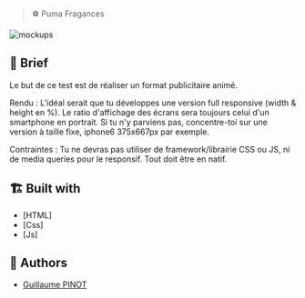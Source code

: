 > ⚽ Puma Fragances

![mockups](https://github.com/devmrobot/Integration-Training_Puma/blob/main/mockups.jpg)

## 🚀 Brief

Le but de ce test est de réaliser un format publicitaire animé.

Rendu : L’idéal serait que tu développes une version full responsive (width & height en %). Le ratio d'affichage des écrans sera toujours celui d'un smartphone en portrait.
Si tu n'y parviens pas, concentre-toi sur une version à taille fixe, iphone6 375x667px par exemple.

Contraintes : Tu ne devras pas utiliser de framework/librairie CSS ou JS, ni de media queries pour le responsif. Tout doit être en natif.

## 🏗️ Built with

-   [HTML]
-   [Css]
-   [Js]

## 👤 Authors

-   [Guillaume PINOT](mailto:dev@mrobot.fr)
